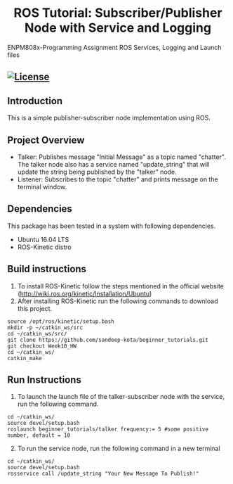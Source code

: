 <h1 align="center"> ROS Tutorial: Subscriber/Publisher Node with Service and Logging
</h1>
ENPM808x-Programming Assignment ROS Services, Logging and Launch files

[![License](https://img.shields.io/badge/License-BSD%203--Clause-blue.svg)](https://opensource.org/licenses/BSD-3-Clause)
---

## Introduction

This is a simple publisher-subscriber node implementation using ROS. 

## Project Overview

- Talker: Publishes message "Initial Message" as a topic named "chatter". The talker node also has a service named "update_string" that will update the string being published by the "talker" node. 
- Listener: Subscribes to the topic "chatter" and prints message on the terminal window.

## Dependencies

This package has been tested in a system with following dependencies.
- Ubuntu 16.04 LTS
- ROS-Kinetic distro

## Build instructions

1) To install ROS-Kinetic follow the steps mentioned in the official website (http://wiki.ros.org/kinetic/Installation/Ubuntu)
2) After installing ROS-Kinetic run the following commands to download this project.
```
source /opt/ros/kinetic/setup.bash
mkdir -p ~/catkin_ws/src
cd ~/catkin_ws/src/
git clone https://github.com/sandeep-kota/beginner_tutorials.git
git checkout Week10_HW
cd ~/catkin_ws/  
catkin_make
```

## Run Instructions

1) To launch the launch file of the talker-subscriber node with the service, run the following command.
```
cd ~/catkin_ws/
source devel/setup.bash
roslaunch beginner_tutorials/talker frequency:= 5 #some positive number, default = 10
```
2) To run the service node, run the following command in a new terminal
```
cd ~/catkin_ws/
source devel/setup.bash
rosservice call /update_string "Your New Message To Publish!"
```



